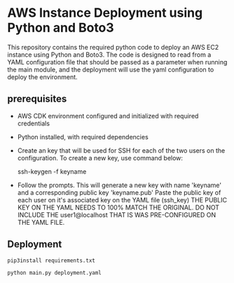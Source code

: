 # AWS Instance Deployment using Python and Boto3

This repository contains the required python code to
deploy an AWS EC2 instance using Python and Boto3.
The code is designed to read from a YAML configuration file that
should be passed as a parameter when running the main module, and the
deployment will use the yaml configuration to deploy the environment.

## prerequisites

  * AWS CDK environment configured and initialized with required credentials

  * Python installed, with required dependencies

  * Create an key that will be used for SSH for each of the two
  users on the configuration. To create a new key, use command below:

      ssh-keygen -f keyname

  * Follow the prompts. This will generate a new key with name
  'keyname' and a corresponding public key 'keyname.pub'
  Paste the public key of each user on it's associated key on
  the YAML file (ssh_key)
  THE PUBLIC KEY ON THE YAML NEEDS TO 100% MATCH THE ORIGINAL.
  DO NOT INCLUDE THE user1@localhost THAT IS WAS PRE-CONFIGURED ON THE YAML FILE.



## Deployment

    pip3install requirements.txt

    python main.py deployment.yaml
